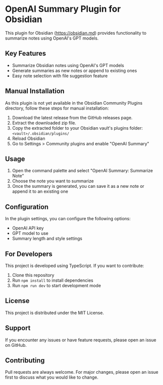 # OpenAI Summary Plugin for Obsidian

This plugin for Obsidian (https://obsidian.md) provides functionality to summarize notes using OpenAI's GPT models.

## Key Features

- Summarize Obsidian notes using OpenAI's GPT models
- Generate summaries as new notes or append to existing ones
- Easy note selection with file suggestion feature

## Manual Installation

As this plugin is not yet available in the Obsidian Community Plugins directory, follow these steps for manual installation:

1. Download the latest release from the GitHub releases page.
2. Extract the downloaded zip file.
3. Copy the extracted folder to your Obsidian vault's plugins folder: `<vault>/.obsidian/plugins/`
4. Reload Obsidian
5. Go to Settings > Community plugins and enable "OpenAI Summary"

## Usage

1. Open the command palette and select "OpenAI Summary: Summarize Note"
2. Choose the note you want to summarize
3. Once the summary is generated, you can save it as a new note or append it to an existing one

## Configuration

In the plugin settings, you can configure the following options:

- OpenAI API key
- GPT model to use
- Summary length and style settings

## For Developers

This project is developed using TypeScript. If you want to contribute:

1. Clone this repository
2. Run `npm install` to install dependencies
3. Run `npm run dev` to start development mode

## License

This project is distributed under the MIT License.

## Support

If you encounter any issues or have feature requests, please open an issue on GitHub.

## Contributing

Pull requests are always welcome. For major changes, please open an issue first to discuss what you would like to change.